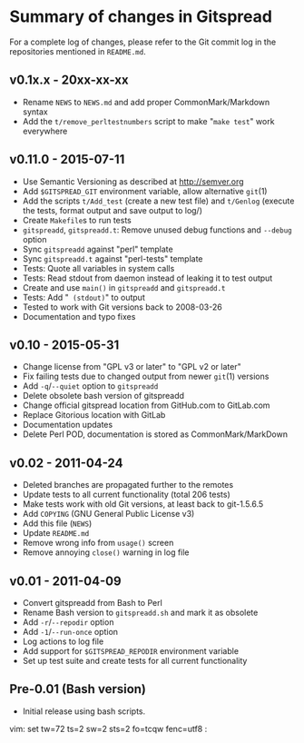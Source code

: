 Summary of changes in Gitspread
===============================

For a complete log of changes, please refer to the Git commit log in the 
repositories mentioned in `README.md`.

v0.1x.x - 20xx-xx-xx
--------------------

- Rename `NEWS` to `NEWS.md` and add proper CommonMark/Markdown syntax
- Add the `t/remove_perltestnumbers` script to make "`make test`" work 
  everywhere

v0.11.0 - 2015-07-11
--------------------

- Use Semantic Versioning as described at <http://semver.org>
- Add `$GITSPREAD_GIT` environment variable, allow alternative `git`(1)
- Add the scripts `t/Add_test` (create a new test file) and `t/Genlog` 
  (execute the tests, format output and save output to log/)
- Create `Makefile`s to run tests
- `gitspreadd`, `gitspreadd.t`: Remove unused debug functions and 
  `--debug` option
- Sync `gitspreadd` against "perl" template
- Sync `gitspreadd.t` against "perl-tests" template
- Tests: Quote all variables in system calls
- Tests: Read stdout from daemon instead of leaking it to test output
- Create and use `main()` in `gitspreadd` and `gitspreadd.t`
- Tests: Add "` (stdout)`" to output
- Tested to work with Git versions back to 2008-03-26
- Documentation and typo fixes

v0.10 - 2015-05-31
------------------

- Change license from "GPL v3 or later" to "GPL v2 or later"
- Fix failing tests due to changed output from newer `git`(1) versions
- Add `-q`/`--quiet` option to `gitspreadd`
- Delete obsolete bash version of gitspreadd
- Change official gitspread location from GitHub.com to GitLab.com
- Replace Gitorious location with GitLab
- Documentation updates
- Delete Perl POD, documentation is stored as CommonMark/MarkDown

v0.02 - 2011-04-24
------------------

- Deleted branches are propagated further to the remotes
- Update tests to all current functionality (total 206 tests)
- Make tests work with old Git versions, at least back to git-1.5.6.5
- Add `COPYING` (GNU General Public License v3)
- Add this file (`NEWS`)
- Update `README.md`
- Remove wrong info from `usage()` screen
- Remove annoying `close()` warning in log file

v0.01 - 2011-04-09
------------------

- Convert gitspreadd from Bash to Perl
- Rename Bash version to `gitspreadd.sh` and mark it as obsolete
- Add `-r`/`--repodir` option
- Add `-1`/`--run-once` option
- Log actions to log file
- Add support for `$GITSPREAD_REPODIR` environment variable
- Set up test suite and create tests for all current functionality

Pre-0.01 (Bash version)
-----------------------

- Initial release using bash scripts.

vim: set tw=72 ts=2 sw=2 sts=2 fo=tcqw fenc=utf8 :
